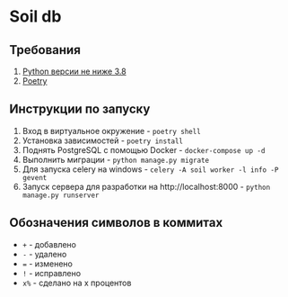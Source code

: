 # Soil db

## Требования

1. [Python версии не ниже 3.8](https://www.python.org/)
2. [Poetry](https://python-poetry.org/)

##  Инструкции по запуску

1. Вход в виртуальное окружение - `poetry shell`
2. Установка зависимостей - `poetry install`
3. Поднять PostgreSQL с помощью Docker - `docker-compose up -d`
4. Выполнить миграции - `python manage.py migrate` 
5. Для запуска celery на windows - `celery -A soil worker -l info -P gevent`
6. Запуск сервера для разработки на http://localhost:8000 - `python manage.py runserver`

## Обозначения символов в коммитах

- `+` - добавлено
- `-` - удалено
- `=` - изменено
- `!` - исправлено
- `x%` - сделано на x процентов
